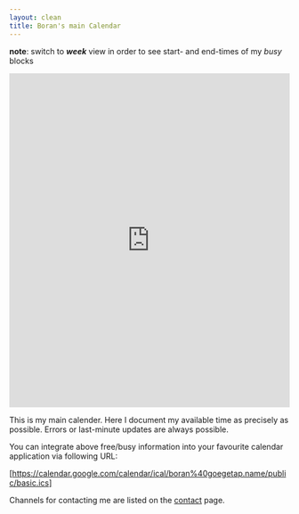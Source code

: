```yaml
---
layout: clean
title: Boran's main Calendar
---
```

**note**: switch to ***week*** view in order to see start- and end-times of my *busy* blocks
<iframe src="https://calendar.google.com/calendar/embed?src=boran%40goegetap.name&ctz=Europe%2FBerlin" style="border: 0" width="100%" height="600" frameborder="0" scrolling="no"></iframe>

This is my main calender. Here I document my available time as precisely as possible. Errors or last-minute updates are always possible. 

You can integrate above free/busy information into your favourite calendar application via following URL:

[https://calendar.google.com/calendar/ical/boran%40goegetap.name/public/basic.ics]

Channels for contacting me are listed on the [contact](/contact/) page.
